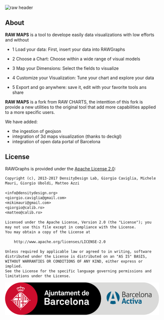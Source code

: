 ![raw header](imgs/raw_header.jpg)

## About

**RAW MAPS** is a tool to develope easily data visualizations with low efforts and without

- 1 Load your data: First, insert your data into RAWGraphs

- 2 Choose a Chart: Choose within a wide range of visual models

- 3 Map your Dimensions: Select the fields to visualize

- 4 Customize your Visualization: Tune your chart and explore your data

- 5 Export and go anywhere: save it, edit with your favorite tools ans share


**RAW MAPS** is a fork from RAW CHARTS, the intenttion of this fork is provide a new utilities to the original tool that add more capabilities applied to a more specific users.

We have added:

- the ingestion of geojson
- integration of 3d maps visualization (thanks to deckgl)
- integration of open data portal of Barcelona


## License

RAWGraphs is provided under the [Apache License 2.0](https://github.com/densitydesign/raw/blob/master/LICENSE):

	Copyright (c), 2013-2017 DensityDesign Lab, Giorgio Caviglia, Michele Mauri, Giorgio Uboldi, Matteo Azzi
	
	<info@densitydesign.org>
	<giorgio.caviglia@gmail.com>
	<mikimauri@gmail.com>
	<giorgio@calib.ro>
	<matteo@calib.ro>
	
	Licensed under the Apache License, Version 2.0 (the "License"); you may not use this file except in compliance with the License.
	You may obtain a copy of the License at
	
		http://www.apache.org/licenses/LICENSE-2.0
	
	Unless required by applicable law or agreed to in writing, software distributed under the License is distributed on an "AS IS" BASIS, WITHOUT WARRANTIES OR CONDITIONS OF ANY KIND, either express or implied.
	See the License for the specific language governing permissions and limitations under the License.
	
![raw header](bcnactiva.png)

